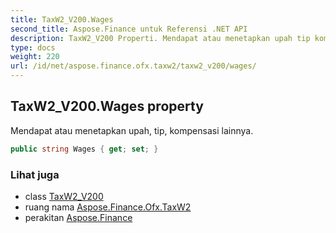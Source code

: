 ```yaml
---
title: TaxW2_V200.Wages
second_title: Aspose.Finance untuk Referensi .NET API
description: TaxW2_V200 Properti. Mendapat atau menetapkan upah tip kompensasi lainnya.
type: docs
weight: 220
url: /id/net/aspose.finance.ofx.taxw2/taxw2_v200/wages/
---
```

## TaxW2_V200.Wages property

Mendapat atau menetapkan upah, tip, kompensasi lainnya.

```csharp
public string Wages { get; set; }
```

### Lihat juga

* class [TaxW2_V200](../)
* ruang nama [Aspose.Finance.Ofx.TaxW2](../../taxw2_v200/)
* perakitan [Aspose.Finance](../../../)


